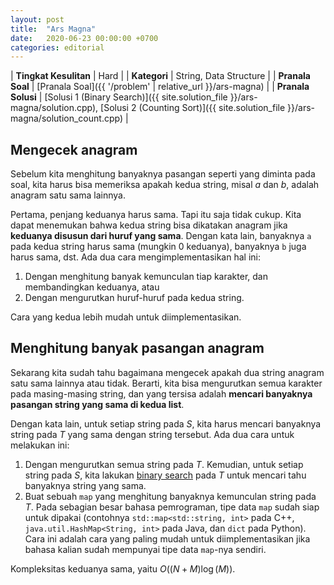 ```yaml
---
layout: post
title:  "Ars Magna"
date:   2020-06-23 00:00:00 +0700
categories: editorial
---
```


| **Tingkat Kesulitan** | Hard |
| **Kategori** | String, Data Structure |
| **Pranala Soal** | [Pranala Soal]({{ '/problem' | relative_url }}/ars-magna) |
| **Pranala Solusi** | [Solusi 1 (Binary Search)]({{ site.solution_file }}/ars-magna/solution.cpp), [Solusi 2 (Counting Sort)]({{ site.solution_file }}/ars-magna/solution_count.cpp) |

## Mengecek anagram

Sebelum kita menghitung banyaknya pasangan seperti yang diminta pada soal, kita harus bisa memeriksa apakah kedua string, misal $a$ dan $b$, adalah anagram satu sama lainnya.

Pertama, penjang keduanya harus sama. Tapi itu saja tidak cukup. Kita dapat menemukan bahwa kedua string bisa dikatakan anagram jika **keduanya disusun dari huruf yang sama**. Dengan kata lain, banyaknya `a` pada kedua string harus sama (mungkin 0 keduanya), banyaknya `b` juga harus sama, dst. Ada dua cara mengimplementasikan hal ini:

1. Dengan menghitung banyak kemunculan tiap karakter, dan membandingkan keduanya, atau
2. Dengan mengurutkan huruf-huruf pada kedua string.

Cara yang kedua lebih mudah untuk diimplementasikan.

## Menghitung banyak pasangan anagram

Sekarang kita sudah tahu bagaimana mengecek apakah dua string anagram satu sama lainnya atau tidak. Berarti, kita bisa mengurutkan semua karakter pada masing-masing string, dan yang tersisa adalah **mencari banyaknya pasangan string yang sama di kedua list**.

Dengan kata lain, untuk setiap string pada $S$, kita harus mencari banyaknya string pada $T$ yang sama dengan string tersebut. Ada dua cara untuk melakukan ini:

1. Dengan mengurutkan semua string pada $T$. Kemudian, untuk setiap string pada $S$, kita lakukan [binary search](https://en.wikipedia.org/wiki/Binary_search_algorithm) pada $T$ untuk mencari tahu banyaknya string yang sama.
2. Buat sebuah `map` yang menghitung banyaknya kemunculan string pada $T$. Pada sebagian besar bahasa pemrograman, tipe data `map` sudah siap untuk dipakai (contohnya `std::map<std::string, int>` pada C++, `java.util.HashMap<String, int>` pada Java, dan `dict` pada Python). Cara ini adalah cara yang paling mudah untuk diimplementasikan jika bahasa kalian sudah mempunyai tipe data `map`-nya sendiri.

Kompleksitas keduanya sama, yaitu $O((N+M) \log (M))$.
